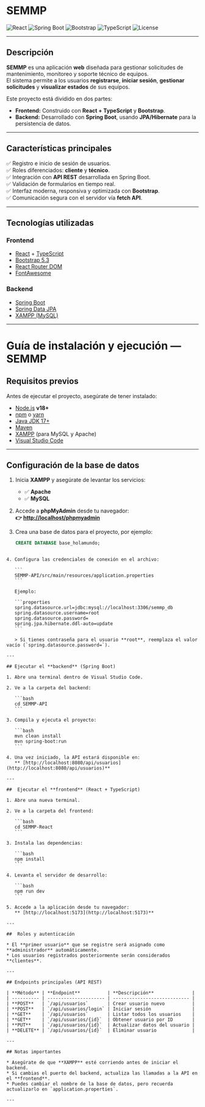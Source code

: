 # SEMMP

![React](https://img.shields.io/badge/Frontend-React-blue?style=flat-square&logo=react)
![Spring Boot](https://img.shields.io/badge/Backend-Spring%20Boot-green?style=flat-square&logo=springboot)
![Bootstrap](https://img.shields.io/badge/Bootstrap-5.3-purple?style=flat-square&logo=bootstrap)
![TypeScript](https://img.shields.io/badge/TypeScript-4.x-blue?style=flat-square&logo=typescript)
![License](https://img.shields.io/badge/License-MIT-yellow?style=flat-square)

---

## Descripción

**SEMMP** es una aplicación **web** diseñada para gestionar solicitudes de mantenimiento, monitoreo y soporte técnico de equipos.  
El sistema permite a los usuarios **registrarse**, **iniciar sesión**, **gestionar solicitudes** y **visualizar estados** de sus equipos.

Este proyecto está dividido en dos partes:

- **Frontend:** Construido con **React + TypeScript** y **Bootstrap**.
- **Backend:** Desarrollado con **Spring Boot**, usando **JPA/Hibernate** para la persistencia de datos.

---

## Características principales

✅ Registro e inicio de sesión de usuarios.  
✅ Roles diferenciados: **cliente** y **técnico**.  
✅ Integración con **API REST** desarrollada en Spring Boot.  
✅ Validación de formularios en tiempo real.  
✅ Interfaz moderna, responsiva y optimizada con **Bootstrap**.  
✅ Comunicación segura con el servidor vía **fetch API**.

---

## Tecnologías utilizadas

### **Frontend**

- [React](https://reactjs.org/) + [TypeScript](https://www.typescriptlang.org/)
- [Bootstrap 5.3](https://getbootstrap.com/)
- [React Router DOM](https://reactrouter.com/)
- [FontAwesome](https://fontawesome.com/)

### **Backend**

- [Spring Boot](https://spring.io/projects/spring-boot)
- [Spring Data JPA](https://spring.io/projects/spring-data-jpa)
- [XAMPP (MySQL)](https://www.apachefriends.org/es/index.html)

---

# Guía de instalación y ejecución — **SEMMP**

## Requisitos previos

Antes de ejecutar el proyecto, asegúrate de tener instalado:

- [Node.js](https://nodejs.org/) **v18+**
- [npm](https://www.npmjs.com/) o [yarn](https://yarnpkg.com/)
- [Java JDK 17+](https://jdk.java.net/)
- [Maven](https://maven.apache.org/)
- [XAMPP](https://www.apachefriends.org/es/index.html) (para MySQL y Apache)
- [Visual Studio Code](https://code.visualstudio.com/)

---

## Configuración de la base de datos

1. Inicia **XAMPP** y asegúrate de levantar los servicios:
   - ✅ **Apache**
   - ✅ **MySQL**
2. Accede a **phpMyAdmin** desde tu navegador:  
   **👉 [http://localhost/phpmyadmin](http://localhost/phpmyadmin)**
3. Crea una base de datos para el proyecto, por ejemplo:

   ```sql
   CREATE DATABASE base_holamundo;
   ```

````

4. Configura las credenciales de conexión en el archivo:

   ```
   SEMMP-API/src/main/resources/application.properties
   ```

   Ejemplo:

   ```properties
   spring.datasource.url=jdbc:mysql://localhost:3306/semmp_db
   spring.datasource.username=root
   spring.datasource.password=
   spring.jpa.hibernate.ddl-auto=update
   ```

   > Si tienes contraseña para el usuario **root**, reemplaza el valor vacío (`spring.datasource.password=`).

---

## Ejecutar el **backend** (Spring Boot)

1. Abre una terminal dentro de Visual Studio Code.

2. Ve a la carpeta del backend:

   ```bash
   cd SEMMP-API
   ```

3. Compila y ejecuta el proyecto:

   ```bash
   mvn clean install
   mvn spring-boot:run
   ```

4. Una vez iniciado, la API estará disponible en:
   ** [http://localhost:8080/api/usuarios](http://localhost:8080/api/usuarios)**

---

##  Ejecutar el **frontend** (React + TypeScript)

1. Abre una nueva terminal.

2. Ve a la carpeta del frontend:

   ```bash
   cd SEMMP-React
   ```

3. Instala las dependencias:

   ```bash
   npm install
   ```

4. Levanta el servidor de desarrollo:

   ```bash
   npm run dev
   ```

5. Accede a la aplicación desde tu navegador:
   ** [http://localhost:5173](http://localhost:5173)**

---

##  Roles y autenticación

* El **primer usuario** que se registre será asignado como **administrador** automáticamente.
* Los usuarios registrados posteriormente serán considerados **clientes**.

---

## Endpoints principales (API REST)

| **Método** | **Endpoint**          | **Descripción**              |
| ---------- | --------------------- | ---------------------------- |
| **POST**   | `/api/usuarios`       | Crear usuario nuevo          |
| **POST**   | `/api/usuarios/login` | Iniciar sesión               |
| **GET**    | `/api/usuarios`       | Listar todos los usuarios    |
| **GET**    | `/api/usuarios/{id}`  | Obtener usuario por ID       |
| **PUT**    | `/api/usuarios/{id}`  | Actualizar datos del usuario |
| **DELETE** | `/api/usuarios/{id}`  | Eliminar usuario             |

---

## Notas importantes

* Asegúrate de que **XAMPP** esté corriendo antes de iniciar el backend.
* Si cambias el puerto del backend, actualiza las llamadas a la API en el **frontend**.
* Puedes cambiar el nombre de la base de datos, pero recuerda actualizarlo en `application.properties`.

---
````
